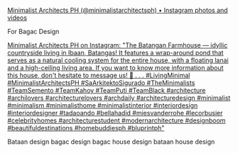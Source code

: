 [Minimalist Architects PH (@minimalistarchitectsph) • Instagram photos and videos](https://www.instagram.com/minimalistarchitectsph/)

For Bagac Design

[Minimalist Architects PH on Instagram: "The Batangan Farmhouse — idyllic countryside living in Ibaan, Batangas! It features a wrap-around pond that serves as a natural cooling system for the entire house, with a floating lanai and a high-ceiling living area. If you want to know more information about this house, don't hesitate to message us! 🫶 . . . #LivingMinimal #MinimalistArchitectsPH #SaArkitektoSigurado #TheMinimalists #TeamSemento #TeamKahoy #TeamPuti #TeamBlack #architecture #archilovers #architecturelovers #archdaily #architecturedesign #minimalist #minimalism #minimalisthome #minimalistinterior #interiordesign #interiordesigner #tadaoando #bellahadid #miesvanderrohe #lecorbusier #celebrityhomes #architecturestudent #modernarchitecture #designboom #beautifuldestinations #homebuddiesph #bluprintph"](https://www.instagram.com/p/CoKMLn3vUCO/)

Bataan design
bagac design
bagac house design
bataan house design
